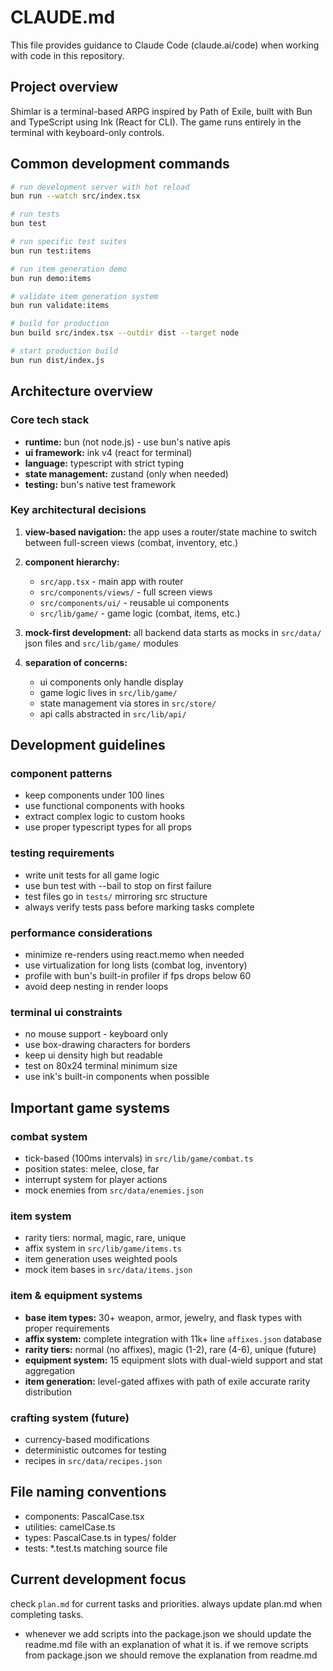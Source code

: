 # CLAUDE.md

This file provides guidance to Claude Code (claude.ai/code) when working with code in this repository.

## Project overview
Shimlar is a terminal-based ARPG inspired by Path of Exile, built with Bun and TypeScript using Ink (React for CLI). The game runs entirely in the terminal with keyboard-only controls.

## Common development commands

```bash
# run development server with hot reload
bun run --watch src/index.tsx

# run tests
bun test

# run specific test suites
bun run test:items

# run item generation demo
bun run demo:items

# validate item generation system  
bun run validate:items

# build for production
bun build src/index.tsx --outdir dist --target node

# start production build
bun run dist/index.js
```

## Architecture overview

### Core tech stack
- **runtime:** bun (not node.js) - use bun's native apis
- **ui framework:** ink v4 (react for terminal)
- **language:** typescript with strict typing
- **state management:** zustand (only when needed)
- **testing:** bun's native test framework

### Key architectural decisions

1. **view-based navigation:** the app uses a router/state machine to switch between full-screen views (combat, inventory, etc.)

2. **component hierarchy:**
   - `src/app.tsx` - main app with router
   - `src/components/views/` - full screen views
   - `src/components/ui/` - reusable ui components
   - `src/lib/game/` - game logic (combat, items, etc.)

3. **mock-first development:** all backend data starts as mocks in `src/data/` json files and `src/lib/game/` modules

4. **separation of concerns:**
   - ui components only handle display
   - game logic lives in `src/lib/game/`
   - state management via stores in `src/store/`
   - api calls abstracted in `src/lib/api/`

## Development guidelines

### component patterns
- keep components under 100 lines
- use functional components with hooks
- extract complex logic to custom hooks
- use proper typescript types for all props

### testing requirements
- write unit tests for all game logic
- use bun test with --bail to stop on first failure
- test files go in `tests/` mirroring src structure
- always verify tests pass before marking tasks complete

### performance considerations
- minimize re-renders using react.memo when needed
- use virtualization for long lists (combat log, inventory)
- profile with bun's built-in profiler if fps drops below 60
- avoid deep nesting in render loops

### terminal ui constraints
- no mouse support - keyboard only
- use box-drawing characters for borders
- keep ui density high but readable
- test on 80x24 terminal minimum size
- use ink's built-in components when possible

## Important game systems

### combat system
- tick-based (100ms intervals) in `src/lib/game/combat.ts`
- position states: melee, close, far
- interrupt system for player actions
- mock enemies from `src/data/enemies.json`

### item system
- rarity tiers: normal, magic, rare, unique
- affix system in `src/lib/game/items.ts`
- item generation uses weighted pools
- mock item bases in `src/data/items.json`

### item & equipment systems
- **base item types:** 30+ weapon, armor, jewelry, and flask types with proper requirements
- **affix system:** complete integration with 11k+ line `affixes.json` database
- **rarity tiers:** normal (no affixes), magic (1-2), rare (4-6), unique (future)
- **equipment system:** 15 equipment slots with dual-wield support and stat aggregation
- **item generation:** level-gated affixes with path of exile accurate rarity distribution

### crafting system (future)
- currency-based modifications
- deterministic outcomes for testing
- recipes in `src/data/recipes.json`

## File naming conventions
- components: PascalCase.tsx
- utilities: camelCase.ts
- types: PascalCase.ts in types/ folder
- tests: *.test.ts matching source file

## Current development focus
check `plan.md` for current tasks and priorities. always update plan.md when completing tasks.
- whenever we add scripts into the package.json we should update the readme.md file with an explanation of what it is. if we remove scripts from package.json we should remove the explanation from readme.md